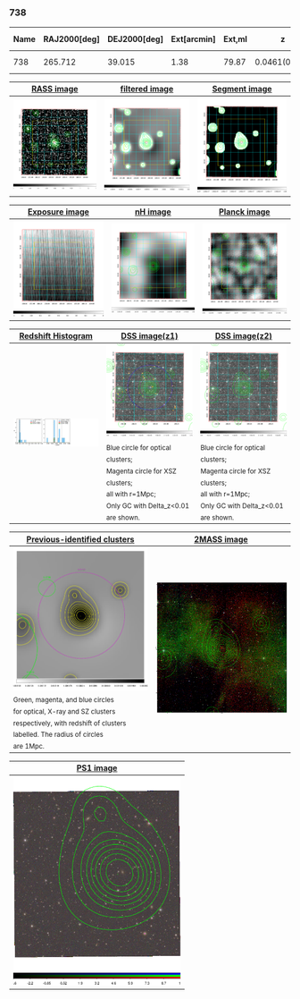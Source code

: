 <div STYLE="page-break-after: always;"></div>

### 738

|Name|RAJ2000[deg]|DEJ2000[deg] |Ext[arcmin]| Ext,ml | z | z_src| C|GC(XSZ,Delta_z<0.01)| GC(OPT,Delta_z<0.01)|GC| R_sig[arcmin] | R500[arcmin] | R500[Mpc]| CRsig[c/s] | CR500[c/s] |L500[1E44 erg/s]|F500[1E-12 erg/s/cm^2]| M500[1E14 Msun]|Tx[keV]|Cnt_sig|Beta|Rc[arcmin]|Comment|Alias|
|---|---|---|---|---|---|------|---|--------|---------|----------|---|---|---|---|---|---|---|---|---|---|---|---|---|---|
|738| 265.712| 39.015| 1.38| 79.87| 0.0461(0.005)| z1, z_xsz| B| MCXC| N| MCXC, N| 9.775| 13.050| 0.709| 0.267(0.026)| 0.283(0.027)| 0.247(0.014)| 4.941(0.286)| 1.06(0.03)| 2.25(0.04)| 242.0| 0.891(-0.098+0.075)| 3.536(-0.542+0.397)| -| k093|

|[RASS image](../image/738/738_img.pdf)|[filtered image](../image/738/738_fil.pdf)|[Segment image](../image/738/738_seg.pdf)|
|-------------------|--------------------|-------------------|
| <img src="../image/738/738_img.png" width="300">  | <img src="../image/738/738_fil.png" width="300">   | <img src="../image/738/738_seg.png" width="300">  |

|[Exposure image](../image/738/738_mex.pdf)| [nH image](../image/738/738_nh.pdf)| [Planck image](../image/738/738_p.pdf)|
|-------------------|--------------------|-------------------|
|<img src="../image/738/738_mex.png" width="300">   | <img src="../image/738/738_nh.png" width="300">    | <img src="../image/738/738_p.png" width="300"> |

|[Redshift Histogram](../image/738/738_zg.pdf) | [DSS image(z1)](../image/738/738_dss_z1.pdf)      |  [DSS image(z2)](../image/738/738_dss_z2.pdf)    |
|-------------------|--------------------|-------------------|
|<img src="../image/738/738_zg.png" width="300"> |<img src="../image/738/738_dss_z1.png" width="300"> <sub><br>Blue circle for optical clusters; <br>Magenta circle for XSZ clusters; <br>all with r=1Mpc; <br>Only GC with Delta_z<0.01 are shown. </sub>| <img src="../image/738/738_dss_z2.png" width="300"><sub><br>Blue circle for optical clusters; <br>Magenta circle for XSZ clusters; <br>all with r=1Mpc; <br>Only GC with Delta_z<0.01 are shown. </sub> |

|[Previous-identified clusters](../image/738/738_gc.pdf) | [2MASS image](../image/738/738_2mass.pdf)      |
|-------------------|-------------------|
|<img src=../image/738/738_gc.png width="300"> <br><sub>Green, magenta, and blue circles <br>for optical, X-ray and SZ clusters <br>respectively, with redshift of clusters <br>labelled. The radius of circles <br>are 1Mpc.</sub>|<img src="../image/738/738_2mass.png" width="300">  |

|[PS1 image](../image/738/738_ps1.pdf)            |
|-------------------|
| <img src="../image/738/738_ps1.png" width="300">  |
